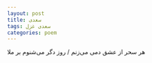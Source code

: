 ```yaml
---
layout: post
title: سعدی
tags: سعدی غزل
categories: poem
---
```


هر سحر از عشق دمی می‌زنم / روز دگر می‌شنوم بر ملا
